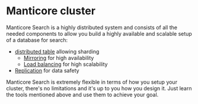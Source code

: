 # Manticore cluster

Manticore Search is a highly distributed system and consists of all the needed components to allow you build a highly available and scalable setup of a database for search: 
* [distributed table](../Creating_an_index/Creating_a_distributed_index/Creating_a_distributed_index.md) allowing sharding
  * [Mirroring](../Creating_a_cluster/Remote_nodes/Mirroring.md) for high availability
  * [Load balancing](../Creating_a_cluster/Remote_nodes/Load_balancing.md) for high scalability
* [Replication](../Creating_a_cluster/Setting_up_replication/Setting_up_replication.md) for data safety

Manticore Search is extremely flexible in terms of how you setup your cluster, there's no limitations and it's up to you how you design it. Just learn the tools mentioned above and use them to achieve your goal.
